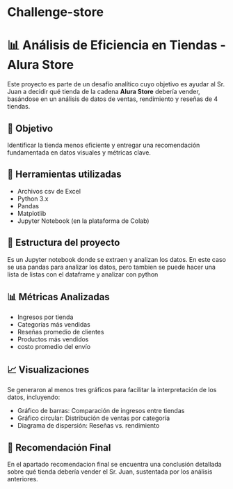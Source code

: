 <h1>Challenge-store </h1> 

# 📊 Análisis de Eficiencia en Tiendas - Alura Store

Este proyecto es parte de un desafío analítico cuyo objetivo es ayudar al Sr. Juan a decidir qué tienda de la cadena **Alura Store** debería vender, basándose en un análisis de datos de ventas, rendimiento y reseñas de 4 tiendas.

## 🎯 Objetivo

Identificar la tienda menos eficiente y entregar una recomendación fundamentada en datos visuales y métricas clave.

## 🧰 Herramientas utilizadas
- Archivos csv de Excel
- Python 3.x  
- Pandas  
- Matplotlib  
- Jupyter Notebook (en la plataforma de Colab)

## 📁 Estructura del proyecto
Es un Jupyter notebook donde se extraen y analizan los datos.
En este caso se usa pandas para analizar los datos, pero tambien se puede hacer una lista de listas con el dataframe y analizar con python

## 📊 Métricas Analizadas

- Ingresos por tienda
- Categorías más vendidas
- Reseñas promedio de clientes
- Productos más vendidos
- costo  promedio del envío

## 📈 Visualizaciones

Se generaron al menos tres gráficos para facilitar la interpretación de los datos, incluyendo:

- Gráfico de barras: Comparación de ingresos entre tiendas
- Gráfico circular: Distribución de ventas por categoría
- Diagrama de dispersión: Reseñas vs. rendimiento

## 📝 Recomendación Final

En el apartado recomendacion final se encuentra una conclusión detallada sobre
qué tienda debería vender el Sr. Juan, sustentada por los análisis anteriores.



